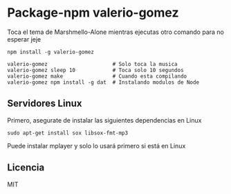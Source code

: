 # Package-npm valerio-gomez

Toca el tema de Marshmello-Alone mientras ejecutas otro comando para no esperar jeje

```
npm install -g valerio-gomez

valerio-gomez                     # Solo toca la musica
valerio-gomez sleep 10            # Toca solo 10 segundos
valerio-gomez make                # Cuando esta compilando
valerio-gomez npm install -g dat  # Instalando modulos de Node
```

## Servidores Linux

Primero, asegurate de instalar las siguientes dependencias en Linux

```
sudo apt-get install sox libsox-fmt-mp3
```
Puede instalar mplayer y solo lo usará primero si está en Linux

## Licencia

MIT

